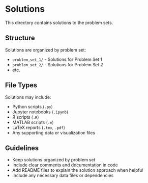 # Solutions

This directory contains solutions to the problem sets.

## Structure

Solutions are organized by problem set:
- `problem_set_1/` - Solutions for Problem Set 1
- `problem_set_2/` - Solutions for Problem Set 2
- etc.

## File Types

Solutions may include:
- Python scripts (`.py`)
- Jupyter notebooks (`.ipynb`)
- R scripts (`.R`)
- MATLAB scripts (`.m`)
- LaTeX reports (`.tex`, `.pdf`)
- Any supporting data or visualization files

## Guidelines

- Keep solutions organized by problem set
- Include clear comments and documentation in code
- Add README files to explain the solution approach when helpful
- Include any necessary data files or dependencies
